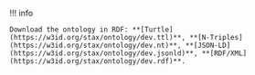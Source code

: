 !!! info

    Download the ontology in RDF: **[Turtle](https://w3id.org/stax/ontology/dev.ttl)**, **[N-Triples](https://w3id.org/stax/ontology/dev.nt)**, **[JSON-LD](https://w3id.org/stax/ontology/dev.jsonld)**, **[RDF/XML](https://w3id.org/stax/ontology/dev.rdf)**.
